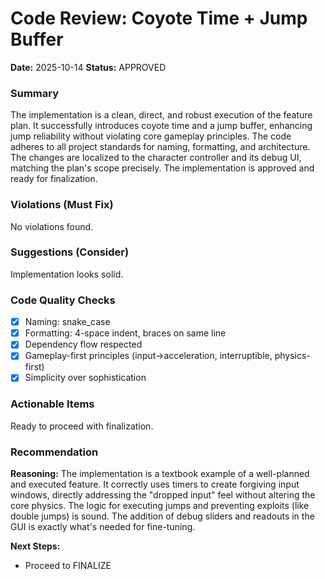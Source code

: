 # Code Review: Coyote Time + Jump Buffer

**Date:** 2025-10-14
**Status:** APPROVED

### Summary

The implementation is a clean, direct, and robust execution of the feature plan. It successfully introduces coyote time and a jump buffer, enhancing jump reliability without violating core gameplay principles. The code adheres to all project standards for naming, formatting, and architecture. The changes are localized to the character controller and its debug UI, matching the plan's scope precisely. The implementation is approved and ready for finalization.

### Violations (Must Fix)

No violations found.

### Suggestions (Consider)

Implementation looks solid.

### Code Quality Checks

- [x] Naming: snake_case
- [x] Formatting: 4-space indent, braces on same line
- [x] Dependency flow respected
- [x] Gameplay-first principles (input→acceleration, interruptible, physics-first)
- [x] Simplicity over sophistication

### Actionable Items

Ready to proceed with finalization.

### Recommendation

**Reasoning:** The implementation is a textbook example of a well-planned and executed feature. It correctly uses timers to create forgiving input windows, directly addressing the "dropped input" feel without altering the core physics. The logic for executing jumps and preventing exploits (like double jumps) is sound. The addition of debug sliders and readouts in the GUI is exactly what's needed for fine-tuning.

**Next Steps:**
- Proceed to FINALIZE
